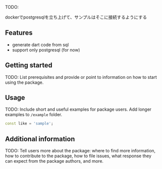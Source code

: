 TODO:

dockerでpostgresqlを立ち上げて、サンプルはそこに接続するようにする

## Features

* generate dart code from sql
* support only postgresql (for now)

## Getting started

TODO: List prerequisites and provide or point to information on how to
start using the package.

## Usage

TODO: Include short and useful examples for package users. Add longer examples
to `/example` folder. 

```dart
const like = 'sample';
```

## Additional information

TODO: Tell users more about the package: where to find more information, how to 
contribute to the package, how to file issues, what response they can expect 
from the package authors, and more.

